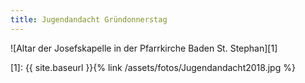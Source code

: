 ```yaml
---
title: Jugendandacht Gründonnerstag
---
```

![Altar der Josefskapelle in der Pfarrkirche Baden St. Stephan][1]

[1]: {{ site.baseurl }}{% link /assets/fotos/Jugendandacht2018.jpg %}
